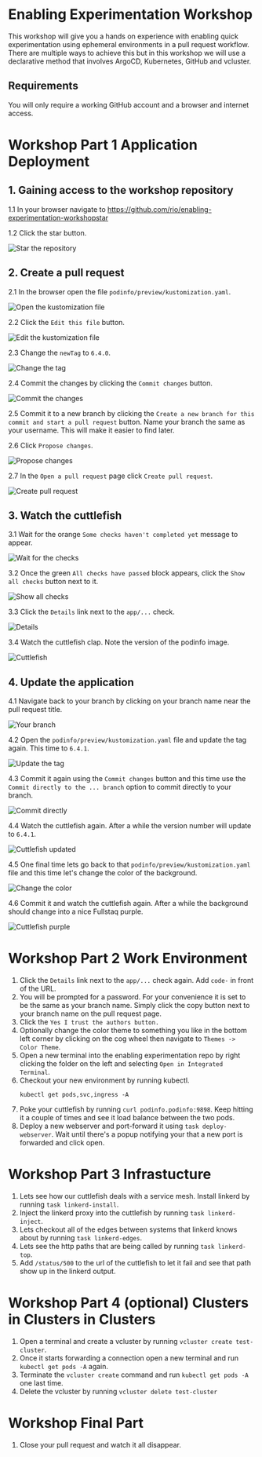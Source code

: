 # Enabling Experimentation Workshop

This workshop will give you a hands on experience with enabling quick experimentation using ephemeral
environments in a pull request workflow. There are multiple ways to achieve this but in this workshop
we will use a declarative method that involves ArgoCD, Kubernetes, GitHub and vcluster.

## Requirements

You will only require a working GitHub account and a browser and internet access.

# Workshop Part 1 Application Deployment

## 1. Gaining access to the workshop repository

1.1 In your browser navigate to https://github.com/rio/enabling-experimentation-workshopstar

1.2 Click the star button.

![Star the repository](./assets/star.png)

## 2. Create a pull request

2.1 In the browser open the file `podinfo/preview/kustomization.yaml`.

![Open the kustomization file](./assets/kustomization.png)

2.2 Click the `Edit this file` button.

![Edit the kustomization file](./assets/edit.png)

2.3 Change the `newTag` to `6.4.0`.

![Change the tag](./assets/tag.png)

2.4 Commit the changes by clicking the `Commit changes` button.

![Commit the changes](./assets/commit-changes.png)

2.5 Commit it to a new branch by clicking the `Create a new branch for this commit and start a pull request` button. Name your branch the same as your username. This will make it easier to find later.

2.6 Click `Propose changes`.

![Propose changes](./assets/propose-changes.png)

2.7 In the `Open a pull request` page click `Create pull request`.

![Create pull request](./assets/create-pull-request.png)

## 3. Watch the cuttlefish

3.1 Wait for the orange `Some checks haven't completed yet` message to appear.

![Wait for the checks](./assets/wait-for-checks.png)

3.2 Once the green `All checks have passed` block appears, click the `Show all checks` button next to it.

![Show all checks](./assets/show-all-checks.png)

3.3 Click the `Details` link next to the `app/...` check.

![Details](./assets/details.png)

3.4 Watch the cuttlefish clap. Note the version of the podinfo image.

![Cuttlefish](./assets/cuttlefish.png)

## 4. Update the application

4.1 Navigate back to your branch by clicking on your branch name near the pull request title.

![Your branch](./assets/your-branch.png)

4.2 Open the `podinfo/preview/kustomization.yaml` file and update the tag again. This time to `6.4.1`.

![Update the tag](./assets/update-tag.png)

4.3 Commit it again using the `Commit changes` button and this time use the `Commit directly to the ... branch` option to commit directly to your branch.

![Commit directly](./assets/commit-directly.png)

4.4 Watch the cuttlefish again. After a while the version number will update to `6.4.1`.

![Cuttlefish updated](./assets/cuttlefish-updated.png)

4.5 One final time lets go back to that `podinfo/preview/kustomization.yaml` file and this time let's change the color of the background.

![Change the color](./assets/change-color.png)

4.6 Commit it and watch the cuttlefish again. After a while the background should change into a nice Fullstaq purple.

![Cuttlefish purple](./assets/cuttlefish-purple.png)

# Workshop Part 2 Work Environment

1. Click the `Details` link next to the `app/...` check again. Add `code-` in front of the URL.
1. You will be prompted for a password. For your convenience it is set to be the same as your branch name. Simply click the copy button next to your branch name on the pull request page.
1. Click the `Yes I trust the authors button.`
1. Optionally change the color theme to something you like in the bottom left corner by clicking on the cog wheel then navigate to `Themes -> Color Theme`.
1. Open a new terminal into the enabling experimentation repo by right clicking the folder on the left and selecting `Open in Integrated Terminal`.
1. Checkout your new environment by running kubectl.
    ```
    kubectl get pods,svc,ingress -A
    ```
1. Poke your cuttlefish by running `curl podinfo.podinfo:9898`. Keep hitting it a couple of times and see it load balance between the two pods.
1. Deploy a new webserver and port-forward it using `task deploy-webserver`. Wait until there's a popup notifying your that a new port is forwarded and click open.

# Workshop Part 3 Infrastucture

1. Lets see how our cuttlefish deals with a service mesh. Install linkerd by running `task linkerd-install`.
1. Inject the linkerd proxy into the cuttlefish by running `task linkerd-inject`.
1. Lets checkout all of the edges between systems that linkerd knows about by running `task linkerd-edges`.
1. Lets see the http paths that are being called by running `task linkerd-top`.
1. Add `/status/500` to the url of the cuttlefish to let it fail and see that path show up in the linkerd output.

# Workshop Part 4 (optional) Clusters in Clusters in Clusters

1. Open a terminal and create a vcluster by running `vcluster create test-cluster`.
1. Once it starts forwarding a connection open a new terminal and run `kubectl get pods -A` again.
1. Terminate the `vcluster create` command and run `kubectl get pods -A` one last time.
1. Delete the vcluster by running `vcluster delete test-cluster`

# Workshop Final Part

1. Close your pull request and watch it all disappear.
